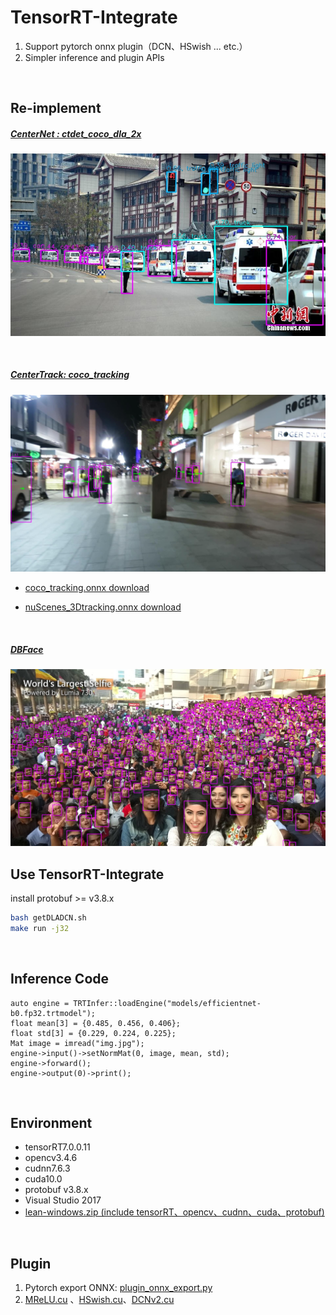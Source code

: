# TensorRT-Integrate

1. Support pytorch onnx plugin（DCN、HSwish ... etc.）
2. Simpler inference and plugin APIs

<br/>


## Re-implement
##### [CenterNet : ctdet_coco_dla_2x](https://github.com/xingyizhou/CenterNet)

![image1](workspace/www.dla.draw.jpg)

<br/>

##### [CenterTrack: coco_tracking](https://github.com/xingyizhou/CenterTrack)

![coco.tracking.jpg](workspace/coco.tracking.jpg)

* [coco_tracking.onnx download](http://zifuture.com:1000/fs/public_models/coco_tracking.onnx)

* [nuScenes_3Dtracking.onnx download](http://zifuture.com:1000/fs/public_models/nuScenes_3Dtracking.onnx)

<br/>

##### [DBFace](https://github.com/dlunion/DBFace)

![selfie.draw.jpg](workspace/selfie.draw.jpg)



## Use TensorRT-Integrate

install protobuf >= v3.8.x

```bash
bash getDLADCN.sh
make run -j32
```

<br/>

## Inference Code

```
auto engine = TRTInfer::loadEngine("models/efficientnet-b0.fp32.trtmodel");
float mean[3] = {0.485, 0.456, 0.406};
float std[3] = {0.229, 0.224, 0.225};
Mat image = imread("img.jpg");
engine->input()->setNormMat(0, image, mean, std);
engine->forward();
engine->output(0)->print();
```

<br/>

## Environment

* tensorRT7.0.0.11
* opencv3.4.6
* cudnn7.6.3
* cuda10.0
* protobuf v3.8.x
* Visual Studio 2017
* [lean-windows.zip (include tensorRT、opencv、cudnn、cuda、protobuf)](http://zifuture.com:1000/fs/25.shared/lean.zip)

<br/>

## Plugin

1. Pytorch export ONNX:  [plugin_onnx_export.py](plugin_onnx_export.py)
2. [MReLU.cu](src/onnxplugin/plugins/MReLU.cu) 、[HSwish.cu](src/onnxplugin/plugins/HSwish.cu)、[DCNv2.cu](src/onnxplugin/plugins/DCNv2.cu)

<br/>